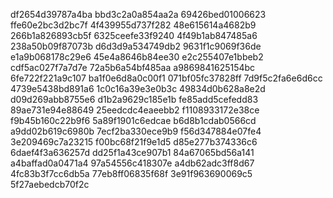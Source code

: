 df2654d39787a4ba
bbd3c2a0a854aa2a
69426bed01006623
ffe60e2bc3d2bc7f
4f439955d737f282
48e615614a4682b9
266b1a826893cb5f
6325ceefe33f9240
4f49b1ab847485a6
238a50b09f87073b
d6d3d9a534749db2
9631f1c9069f36de
e1a9b068178c29e6
45e4a8646b84ee30
e2c255407e1bbeb2
cdf5ac027f7a7d7e
72a5b6a54bf485aa
a9869841625154bc
6fe722f221a9c107
ba1f0e6d8a0c00f1
071bf05fc37828ff
7d9f5c2fa6e6d6cc
4739e5438bd891a6
1c0c16a39e3e0b3c
49834d0b628a8e2d
d09d269abb8755e6
d1b2a9629c185e1b
fe85add5cefedd83
89ae731e94e88649
25eedcdc4eaeebb2
f1108933172e38ce
f9b45b160c22b9f6
5a89f1901c6edcae
b6d8b1cdab0566cd
a9dd02b619c6980b
7ecf2ba330ece9b9
f56d347884e07fe4
3e209469c7a23215
f00bc68f21f9e1d5
d85e277b374336c6
6daef4f3a636257d
dd25f1a43ce907b1
84a67065bd56a141
a4baffad0a0471a4
97a54556c418307e
a4db62adc3ff8d67
4fc83b3f7cc6db5a
77eb8ff06835f68f
3e91f963690069c5
5f27aebedcb70f2c
